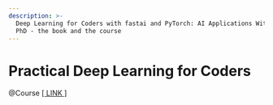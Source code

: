 ```yaml
---
description: >-
  Deep Learning for Coders with fastai and PyTorch: AI Applications Without a
  PhD - the book and the course
---
```


# Practical Deep Learning for Coders

@Course [\[ LINK \]](https://course.fast.ai)
